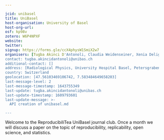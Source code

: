 ```yaml
---

jcid: unibasel
title: UniBasel
host-organisation: University of Basel
host-org-url: 
osf: kp98v
zotero: W6P4NPXF
website: 
twitter: 
signup: https://forms.gle/ccX4physW1SmiX2w7
organisers: [Tugba Akinci D'Antonoli, Claudia Weidenseiner, Xenia Deligianni, Francesco Santini, Valentin Amrhein, Florian Bruehlmann, Christian Kleiber, Lars Hemkens]
contact: tugba.akincidantonoli@unibas.ch
additional-contact: []
address: [Radiological Physics, University Hospital Basel, Petersgraben 4, 4031 Basel]
country: Switzerland
geolocation: [47.56103469106742, 7.583484649658203]
last-message-level: 2
last-message-timestamp: 1643755349
last-update: tugba.akincidantonoli@unibas.ch
last-update-timestamp: 1609793601
last-update-message: >-
  API creation of unibasel.md

---
```


Welcome to the ReproducibiliTea UniBasel journal club. Once a month we will discuss a paper on the topic of reproducibility, replicability, open science, and statistics.
